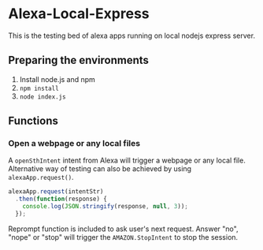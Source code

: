 # Alexa-Local-Express
This is the testing bed of alexa apps running on local nodejs express server.
## Preparing the environments
1. Install node.js and npm
2. `npm install`
3. `node index.js`
## Functions
### Open a webpage or any local files
A `openSthIntent` intent from Alexa will trigger a webpage or any local file.
Alternative way of testing can also be achieved by using `alexaApp.request()`.
```javascript
alexaApp.request(intentStr)
  .then(function(response) {
    console.log(JSON.stringify(response, null, 3));
  });
```
Reprompt function is included to ask user's next request. Answer "no", "nope" or "stop" will trigger the `AMAZON.StopIntent` to stop the session.